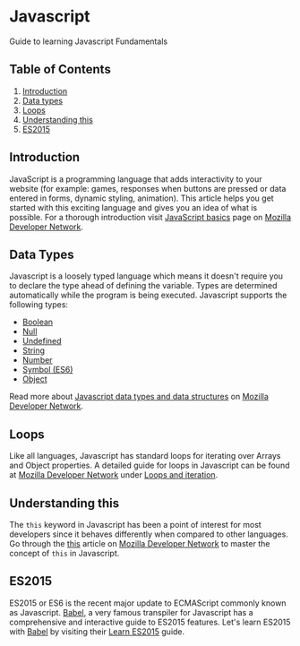 # Javascript

Guide to learning Javascript Fundamentals

## Table of Contents

1. [Introduction](#introduction)
1. [Data types](#data-types)
1. [Loops](#loops)
1. [Understanding this](#understanding-this)
1. [ES2015](#es2015)

## Introduction
JavaScript is a programming language that adds interactivity to your website (for example: games, responses when buttons are pressed  or data entered in forms, dynamic styling, animation). This article helps you get started with this exciting language and gives you an idea of what is possible. For a thorough introduction visit [JavaScript basics](https://developer.mozilla.org/en-US/docs/Learn/Getting_started_with_the_web/JavaScript_basics) page on [Mozilla Developer Network](https://developer.mozilla.org/en-US/).

## Data Types
Javascript is a loosely typed language which means it doesn't require you to declare the type ahead of defining the variable. Types are determined automatically while the program is being executed.
Javascript supports the following types:
  + [Boolean](https://developer.mozilla.org/en-US/docs/Glossary/Boolean)
  + [Null](https://developer.mozilla.org/en-US/docs/Glossary/Null)
  + [Undefined](https://developer.mozilla.org/en-US/docs/Glossary/Undefined)
  + [String](https://developer.mozilla.org/en-US/docs/Glossary/String)
  + [Number](https://developer.mozilla.org/en-US/docs/Glossary/Number)
  + [Symbol (ES6)](https://developer.mozilla.org/en-US/docs/Glossary/Symbol)
  + [Object](https://developer.mozilla.org/en-US/docs/Glossary/Object)

Read more about [Javascript data types and data structures](https://developer.mozilla.org/en-US/docs/Web/JavaScript/Data_structures) on [Mozilla Developer Network](https://developer.mozilla.org/en-US/).

## Loops
Like all languages, Javascript has standard loops for iterating over Arrays and Object properties. A detailed guide for loops in Javascript can be found at [Mozilla Developer Network](https://developer.mozilla.org/en-US/) under [Loops and iteration](https://developer.mozilla.org/en-US/docs/Web/JavaScript/Guide/Loops_and_iteration).

## Understanding this
The `this` keyword in Javascript has been a point of interest for most developers since it behaves differently when compared to other languages. Go through the [this](https://developer.mozilla.org/en/docs/Web/JavaScript/Reference/Operators/this) article on [Mozilla Developer Network](https://developer.mozilla.org/en-US/) to master the concept of `this` in Javascript.

## ES2015
ES2015 or ES6 is the recent major update to ECMAScript commonly known as Javascript. [Babel](http://babeljs.io/), a very famous transpiler for Javascript has a comprehensive and interactive guide to ES2015 features. Let's learn ES2015 with [Babel](http://babeljs.io) by visiting their [Learn ES2015](http://babeljs.io/learn-es2015/) guide.
